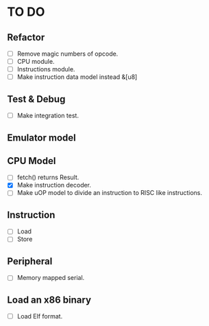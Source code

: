 # TO DO

## Refactor

- [ ] Remove magic numbers of opcode.
- [ ] CPU module.
- [ ] Instructions module.
- [ ] Make instruction data model instead &[u8]

## Test & Debug

- [ ] Make integration test.

## Emulator model

## CPU Model

- [ ] fetch() returns Result.
- [x] Make instruction decoder.
- [ ] Make uOP model to divide an instruction to RISC like instructions.

## Instruction

- [ ] Load
- [ ] Store

## Peripheral

- [ ] Memory mapped serial.

## Load an x86 binary

- [ ] Load Elf format.
